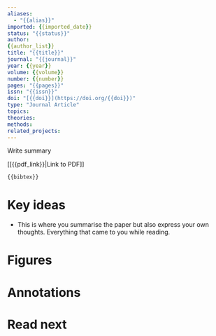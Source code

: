 ```yaml
---
aliases:
  - "{{alias}}"
imported: {{imported_date}}
status: "{{status}}"
author:
{{author_list}}
title: "{{title}}"
journal: "{{journal}}"
year: {{year}}
volume: {{volume}}
number: {{number}}
pages: "{{pages}}"
issn: "{{issn}}"
doi: "[{{doi}}](https://doi.org/{{doi}})"
type: "Journal Article"
topics:
theories: 
methods: 
related_projects:
---
```


Write summary

[[{{pdf_link}}|Link to PDF]]

```latex
{{bibtex}}
```

# Key ideas

- This is where you summarise the paper but also express your own thoughts. Everything that came to you while reading.

# Figures

# Annotations

# Read next